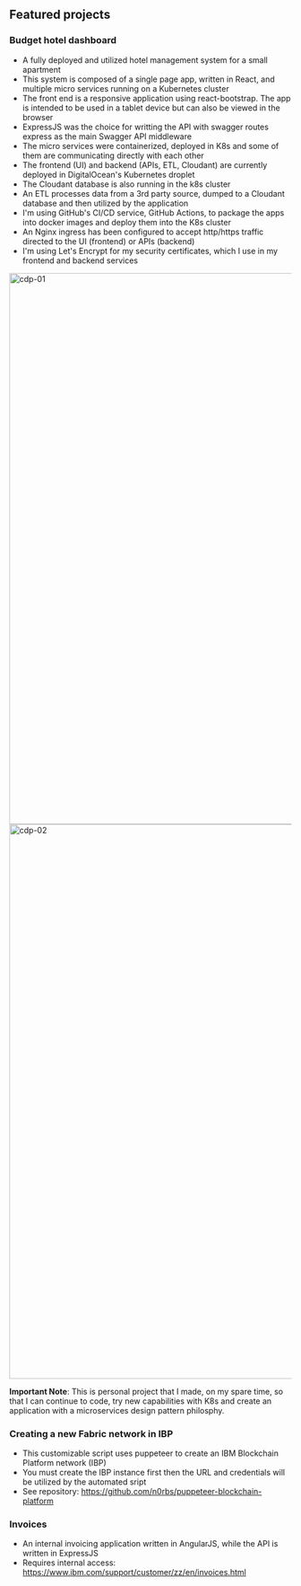 ## Featured projects

### Budget hotel dashboard

* A fully deployed and utilized hotel management system for a small apartment
* This system is composed of a single page app, written in React, and multiple micro services running on a Kubernetes cluster
* The front end is a responsive application using react-bootstrap. The app is intended to be used in a tablet device but can also be viewed in the browser
* ExpressJS was the choice for writting the API with swagger routes express as the main Swagger API middleware
* The micro services were containerized, deployed in K8s and some of them are communicating directly with each other
* The frontend (UI) and backend (APIs, ETL, Cloudant) are currently deployed in DigitalOcean's Kubernetes droplet
* The Cloudant database is also running in the k8s cluster
* An ETL processes data from a 3rd party source, dumped to a Cloudant database and then utilized by the application
* I'm using GitHub's CI/CD service, GitHub Actions, to package the apps into docker images and deploy them into the K8s cluster
* An Nginx ingress has been configured to accept http/https traffic directed to the UI (frontend) or APIs (backend)
* I'm using Let's Encrypt for my security certificates, which I use in my frontend and backend services

<img width="982" alt="cdp-01" src="https://user-images.githubusercontent.com/2144028/99944712-53e4e000-2dae-11eb-97e9-1d579d985dfd.png">
<img width="988" alt="cdp-02" src="https://user-images.githubusercontent.com/2144028/99944750-6101cf00-2dae-11eb-9e4c-b27fdb9689de.png">



**Important Note**: This is personal project that I made, on my spare time, so that I can continue to code, try new capabilities with K8s and create an application with a microservices design pattern philosphy.

### Creating a new Fabric network in IBP

* This customizable script uses puppeteer to create an IBM Blockchain Platform network (IBP)
* You must create the IBP instance first then the URL and credentials will be utilized by the automated sript
* See repository: https://github.com/n0rbs/puppeteer-blockchain-platform

### Invoices

* An internal invoicing application written in AngularJS, while the API is written in ExpressJS
* Requires internal access: https://www.ibm.com/support/customer/zz/en/invoices.html
